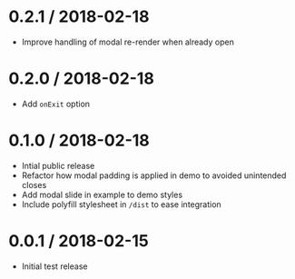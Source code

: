 # 0.2.1 / 2018-02-18

* Improve handling of modal re-render when already open

# 0.2.0 / 2018-02-18

* Add `onExit` option

# 0.1.0 / 2018-02-18

* Intial public release
* Refactor how modal padding is applied in demo to avoided unintended closes
* Add modal slide in example to demo styles
* Include polyfill stylesheet in `/dist` to ease integration

# 0.0.1 / 2018-02-15

* Initial test release
